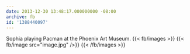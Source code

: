 ```yaml
---
date: 2013-12-30 13:48:17.000000000 -08:00
archive: fb
id: '1388440097'
---
```


Sophia playing Pacman at the Phoenix Art Museum.
{{< fb/images >}}
{{< fb/image src="image.jpg" />}}
{{< /fb/images >}}
